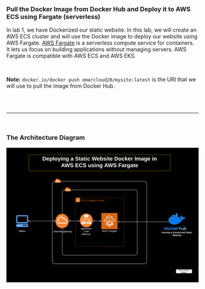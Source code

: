 ### Pull the Docker Image from Docker Hub and Deploy it to AWS ECS using Fargate (serverless)

In lab 1, we have Dockerized our static website. In this lab, we will create an AWS ECS cluster and will use the Docker image to deploy our website using AWS Fargate. [AWS Fargate](https://aws.amazon.com/fargate/) is a serverless compute service for containers. It lets us focus on building applications without managing servers. AWS Fargate is compatible with AWS ECS and AWS EKS.  

<br>

**Note:**  `docker.io/docker push omarcloud20/mysite:latest` is the URI that we will use to pull the image from Docker Hub. 

<br>

<br>

---

<br>

### The Architecture Diagram


![AD](img/ECSFargate.png)